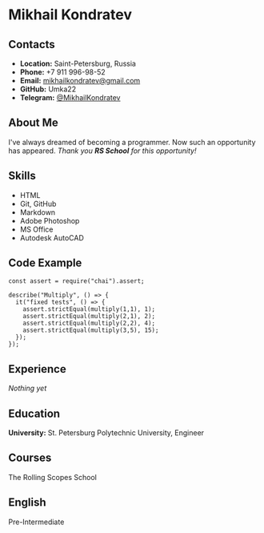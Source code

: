 # Mikhail Kondratev

## Contacts
* **Location:** Saint-Petersburg, Russia
* **Phone:** +7 911 996-98-52
* **Email:** mikhailkondratev@gmail.com
* **GitHub:** Umka22
* **Telegram:** [@MikhailKondratev](https://t.me/MikhailKondratev)

## About Me
I've always dreamed of becoming a programmer. Now such an opportunity has appeared. *Thank you **RS School** for this opportunity!*

## Skills
* HTML
* Git, GitHub
* Markdown 
* Adobe Photoshop
* MS Office
* Autodesk AutoCAD

## Code Example
```
const assert = require("chai").assert;

describe("Multiply", () => {
  it("fixed tests", () => {
    assert.strictEqual(multiply(1,1), 1);
    assert.strictEqual(multiply(2,1), 2);
    assert.strictEqual(multiply(2,2), 4);
    assert.strictEqual(multiply(3,5), 15);   
  });
});
```

## Experience
*Nothing yet*

## Education
**University:** St. Petersburg Polytechnic University, Engineer

## Courses
The Rolling Scopes School

## English
Pre-Intermediate